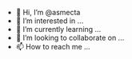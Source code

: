 - 👋 Hi, I’m @asmecta
- 👀 I’m interested in ...
- 🌱 I’m currently learning ...
- 💞️ I’m looking to collaborate on ...
- 📫 How to reach me ...

<!---
asmecta/asmecta is a ✨ special ✨ repository because its `README.md` (this file) appears on your GitHub profile.
You can click the Preview link to take a look at your changes.
--->
